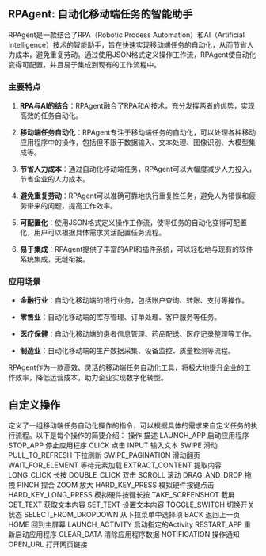 ## RPAgent: 自动化移动端任务的智能助手

RPAgent是一款结合了RPA（Robotic Process Automation）和AI（Artificial Intelligence）技术的智能助手，旨在快速实现移动端任务的自动化，从而节省人力成本，避免重复劳动。通过使用JSON格式定义操作工作流，RPAgent使自动化变得可配置，并且易于集成到现有的工作流程中。

### 主要特点

1. **RPA与AI的结合**：RPAgent融合了RPA和AI技术，充分发挥两者的优势，实现高效的任务自动化。
  
2. **移动端任务自动化**：RPAgent专注于移动端任务的自动化，可以处理各种移动应用程序中的操作，包括但不限于数据输入、文本处理、图像识别、大模型集成等。

3. **节省人力成本**：通过自动化移动端任务，RPAgent可以大幅度减少人力投入，节省企业的人力成本。

4. **避免重复劳动**：RPAgent可以准确可靠地执行重复性任务，避免人为错误和疲劳带来的问题，提高工作效率。

5. **可配置化**：使用JSON格式定义操作工作流，使得任务的自动化变得可配置化，用户可以根据具体需求灵活配置任务流程。

6. **易于集成**：RPAgent提供了丰富的API和插件系统，可以轻松地与现有的软件系统集成，无缝衔接。

### 应用场景

- **金融行业**：自动化移动端的银行业务，包括账户查询、转账、支付等操作。
  
- **零售业**：自动化移动端的库存管理、订单处理、客户服务等任务。
  
- **医疗保健**：自动化移动端的患者信息管理、药品配送、医疗记录整理等工作。
  
- **制造业**：自动化移动端的生产数据采集、设备监控、质量检测等流程。


RPAgent作为一款高效、灵活的移动端任务自动化工具，将极大地提升企业的工作效率，降低运营成本，助力企业实现数字化转型。


## 自定义操作
定义了一组移动端任务自动化操作的指令，可以根据具体的需求来自定义任务的执行流程。以下是每个操作的简要介绍：
操作	描述
LAUNCH_APP	启动应用程序
STOP_APP	停止应用程序
CLICK	点击
INPUT	输入文本
SWIPE	滑动
PULL_TO_REFRESH	下拉刷新
SWIPE_PAGINATION	滑动翻页
WAIT_FOR_ELEMENT	等待元素加载
EXTRACT_CONTENT	提取内容
LONG_CLICK	长按
DOUBLE_CLICK	双击
SCROLL	滚动
DRAG_AND_DROP	拖拽
PINCH	捏合
ZOOM	放大
HARD_KEY_PRESS	模拟硬件按键点击
HARD_KEY_LONG_PRESS	模拟硬件按键长按
TAKE_SCREENSHOT	截屏
GET_TEXT	获取文本内容
SET_TEXT	设置文本内容
TOGGLE_SWITCH	切换开关状态
SELECT_FROM_DROPDOWN	从下拉菜单中选择项
BACK	返回上一页
HOME	回到主屏幕
LAUNCH_ACTIVITY	启动指定的Activity
RESTART_APP	重新启动应用程序
CLEAR_DATA	清除应用程序数据
NOTIFICATION	操作通知
OPEN_URL	打开网页链接

